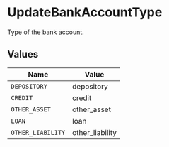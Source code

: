 # UpdateBankAccountType

Type of the bank account.


## Values

| Name              | Value             |
| ----------------- | ----------------- |
| `DEPOSITORY`      | depository        |
| `CREDIT`          | credit            |
| `OTHER_ASSET`     | other_asset       |
| `LOAN`            | loan              |
| `OTHER_LIABILITY` | other_liability   |